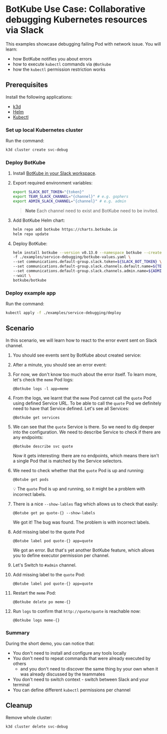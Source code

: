 # BotKube Use Case: Collaborative debugging Kubernetes resources via Slack

This examples showcase debugging failing Pod with network issue. You will learn:

- how BotKube notifies you about errors
- how to execute `kubectl` commands via `@Botkube`
- how the `kubectl` permission restriction works

## Prerequisites

Install the following applications:

- [k3d](https://k3d.io/v5.4.6/)
- [Helm](https://helm.sh/)
- [Kubectl](https://kubernetes.io/docs/tasks/tools/#kubectl)

### Set up local Kubernetes cluster

Run the command:

```bash
k3d cluster create svc-debug
```

### Deploy BotKube

1. Install [BotKube in your Slack workspace](https://botkube.io/installation/slack/#install-botkube-slack-app-to-your-slack-workspace).

2. Export required environment variables:

   ```bash
   export SLACK_BOT_TOKEN="{token}"
   export TEAM_SLACK_CHANNEL="{channel}" # e.g. gophers
   export ADMIN_SLACK_CHANNEL="{channel}" # e.g. admin
   ```

   > **Note**
   > Each channel need to exist and BotKube need to be invited.

3. Add BotKube Helm chart:

   ```bash
   helm repo add botkube https://charts.botkube.io
   helm repo update
   ```

4. Deploy BotKube:

   ```bash
   helm install botkube --version v0.13.0 --namespace botkube --create-namespace \
   -f ./examples/service-debugging/botkube-values.yaml \
   --set communications.default-group.slack.token=${SLACK_BOT_TOKEN} \
   --set communications.default-group.slack.channels.default.name=${TEAM_SLACK_CHANNEL} \
   --set communications.default-group.slack.channels.admin.name=${ADMIN_SLACK_CHANNEL} \
   --wait \
   botkube/botkube
   ```

### Deploy example app

Run the command:

```bash
kubectl apply -f ./examples/service-debugging/deploy
```

## Scenario

In this scenario, we will learn how to react to the error event sent on Slack channel.

1. You should see events sent by BotKube about created service:
2. After a minute, you should see an error event:

3. For now, we don't know too much about the error itself. To learn more, let's check the `meme` Pod logs:

   ```
   @Botkube logs -l app=meme
   ```

4. From the logs, we learnt that the `meme` Pod cannot call the `quote` Pod using defined Service URL. To be able to call the `quote` Pod we definitely need to have that Service defined. Let's see all Services:

   ```
   @Botkube get services
   ```


5. We can see that the `quote` Service is there. So we need to dig deeper into the configuration. We need to describe Service to check if there are any endpoints:

   ```
   @Botkube describe svc quote
   ```
	 Now it gets interesting: there are no endpoints, which means there isn't a single Pod that is matched by the Service selectors.

6. We need to check whether that the `quote` Pod is up and running:

   ```
   @Botube get pods
   ```
   💡 The `quote` Pod is up and running, so it might be a problem with incorrect labels.

7. There is a nice `--show-lables` flag which allows us to check that easily:

   ```
   @Botube get po quote-{} --show-labels
   ```

   We got it! The bug was found. The problem is with incorrect labels.

8. Add missing label to the quote Pod

   ```
   @Botube label pod quote-{} app=quote
   ```
	 We got an error. But that's yet another BotKube feature, which allows you to define executor permission per channel.

5. Let's Switch to `#admin` channel.

6. Add missing label to the `quote` Pod:

   ```
   @Botube label pod quote-{} app=quote
   ```

7. Restart the `meme` Pod:

   ```
   @Botkube delete po meme-{}
   ```

8. Run `logs` to confirm that `http://quote/quote` is reachable now:

   ```
   @Botkube logs meme-{}
   ```

### Summary

During the short demo, you can notice that:

- You don't need to install and configure any tools locally
- You don't need to repeat commands that were already executed by others
	- and you don't need to discover the same thing by your own when it was already discussed by the teammates
- You don't need to switch context - switch between Slack and your terminal
- You can define different `kubectl` permissions per channel

## Cleanup

Remove whole cluster:

```bash
k3d cluster delete svc-debug
```
